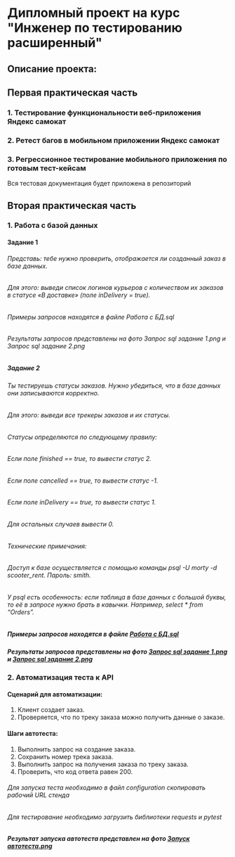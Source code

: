 ﻿# Дипломный проект на курс "Инженер по тестированию расширенный"

## Описание проекта:

## Первая практическая часть
### 1. Тестирование функциональности веб-приложения Яндекс самокат
### 2. Ретест багов в мобильном приложении Яндекс самокат
### 3. Регрессионное тестирование мобильного приложения по готовым тест-кейсам
Вся тестовая документация будет приложена в репозиторий
## Вторая практическая часть
### 1. Работа с базой данных
#### Задание 1
###### Представь: тебе нужно проверить, отображается ли созданный заказ в базе данных.
###### Для этого: выведи список логинов курьеров с количеством их заказов в статусе «В доставке» (поле inDelivery = true).
###### Примеры запросов находятся в файле Работа с БД.sql
###### Результаты запросов представлены на фото Запрос sql задание 1.png и Запрос sql задание 2.png
##### Задание 2
###### Ты тестируешь статусы заказов. Нужно убедиться, что в базе данных они записываются корректно.
###### Для этого: выведи все трекеры заказов и их статусы. 
###### Статусы определяются по следующему правилу:
###### Если поле finished == true, то вывести статус 2.
###### Если поле canсelled == true, то вывести статус -1.
###### Если поле inDelivery == true, то вывести статус 1.
###### Для остальных случаев вывести 0.
###### Технические примечания:
###### Доступ к базе осуществляется с помощью команды psql -U morty -d scooter_rent. Пароль: smith.
###### У psql есть особенность: если таблица в базе данных с большой буквы, то её в запросе нужно брать в кавычки. Например, select * from “Orders”.
##### Примеры запросов находятся в файле [Работа с БД.sql](https://github.com/AlexB1ryukov/Yandex_scooter_23_Alexander_Biryukov/blob/9ec60cbe0ed649125b74ae5e7d98e0b81fc3fd0e/%D0%A0%D0%B0%D0%B1%D0%BE%D1%82%D0%B0%20%D1%81%20%D0%91%D0%94.sql)
##### Результаты запросов представлены на фото [Запрос sql задание 1.png](https://github.com/AlexB1ryukov/Yandex_scooter_23_Alexander_Biryukov/blob/3f28ef0f6322a6b9660ca8fde8af0b2aa2788ff9/%D0%97%D0%B0%D0%BF%D1%80%D0%BE%D1%81%20sql%20%D0%B7%D0%B0%D0%B4%D0%B0%D0%BD%D0%B8%D0%B5%201.png) и [Запрос sql задание 2.png](https://github.com/AlexB1ryukov/Yandex_scooter_23_Alexander_Biryukov/blob/9ec60cbe0ed649125b74ae5e7d98e0b81fc3fd0e/%D0%97%D0%B0%D0%BF%D1%80%D0%BE%D1%81%20sql%20%D0%B7%D0%B0%D0%B4%D0%B0%D0%BD%D0%B8%D0%B5%202.png)
### 2. Автоматизация теста к API
#### Cценарий для автоматизации:
1) Клиент создает заказ.
2) Проверяется, что по треку заказа можно получить данные о заказе.
#### Шаги автотеста:
1) Выполнить запрос на создание заказа.
2) Сохранить номер трека заказа.
3) Выполнить запрос на получения заказа по треку заказа.
4) Проверить, что код ответа равен 200.

###### Для запуска теста необходимо в файл configuration скопировать рабочий URL стенда
###### Для тестирование необходимо загрузить библиотеки requests и pytest

##### Результат запуска автотеста представлен на фото [Запуск автотеста.png](https://github.com/AlexB1ryukov/Yandex_scooter_23_Alexander_Biryukov/blob/4f7d8eec751a170b5c8730bd0f7c6bf792eba9b1/%D0%97%D0%B0%D0%BF%D1%83%D1%81%D0%BA%20%D0%B0%D0%B2%D1%82%D0%BE%D1%82%D0%B5%D1%81%D1%82%D0%B0.png)
